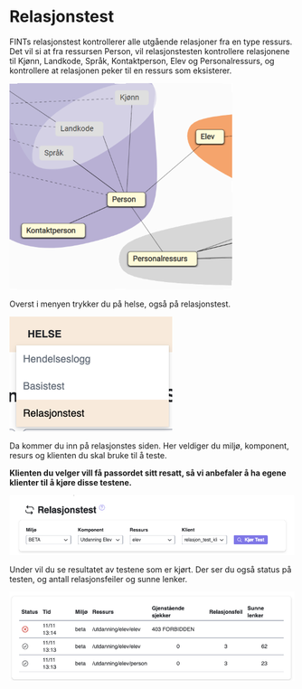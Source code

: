 # Relasjonstest

FINTs relasjonstest kontrollerer alle utgående relasjoner fra en type ressurs.
Det vil si at fra ressursen Person, vil relasjonstesten kontrollere relasjonene til Kjønn, Landkode, Språk, Kontaktperson, 
Elev og Personalressurs, og kontrollere at relasjonen peker til en ressurs som eksisterer.

![ill19](../_media/kundeportal-19.png)

Overst i menyen trykker du på helse, også på relasjonstest.

![ill20](../_media/kundeportal-relasjonstest-1.png)

Da kommer du inn på relasjonstes siden. Her veldiger du miljø, komponent, resurs og klienten du skal bruke til å teste.

**Klienten du velger vill få passordet sitt resatt, så vi anbefaler å ha egene klienter til å kjøre disse testene.**

![ill20](../_media/kundeportal-relasjonstest-2.png)

Under vil du se resultatet av testene som er kjørt. Der ser du også status på testen, og antall relasjonsfeiler og sunne lenker.

![ill20](../_media/kundeportal-relasjonstest-3.png)

